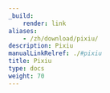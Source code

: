 ```yaml
---
_build:
    render: link
aliases:
    - /zh/download/pixiu/
description: Pixiu
manualLinkRelref: ./#pixiu
title: Pixiu
type: docs
weight: 70
---
```

